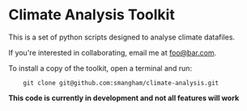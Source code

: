 # Climate Analysis Toolkit

This is a set of python scripts designed to analyse climate datafiles.

If you're interested in collaborating, email me at foo@bar.com.

To install a copy of the toolkit, open a terminal and run:
```
    git clone git@github.com:smangham/climate-analysis.git
```

**This code is currently in development and not all features will work**
